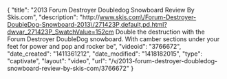 {
    "title": "2013 Forum Destroyer Doubledog Snowboard Review By Skis.com",
    "description": "http:\/\/www.skis.com\/Forum-Destroyer-DoubleDog-Snowboard-2013\/271423P,default,pd.html?dwvar_271423P_SwatchValue=152cm  Double the destruction with the Forum Destroyer DoubleDog snowboard. With camber sections under your feet for power and pop and rocker be",
    "videoid": "3766672",
    "date_created": "1411361212",
    "date_modified": "1418182015",
    "type": "captivate",
    "layout": "video",
    "url": "\/v\/2013-forum-destroyer-doubledog-snowboard-review-by-skis-com\/3766672"
}